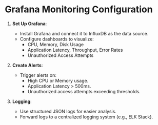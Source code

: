 
# Grafana Monitoring Configuration

1. **Set Up Grafana**:
   - Install Grafana and connect it to InfluxDB as the data source.
   - Configure dashboards to visualize:
     - CPU, Memory, Disk Usage
     - Application Latency, Throughput, Error Rates
     - Unauthorized Access Attempts

2. **Create Alerts**:
   - Trigger alerts on:
     - High CPU or Memory usage.
     - Application Latency > 500ms.
     - Unauthorized access attempts exceeding thresholds.

3. **Logging**:
   - Use structured JSON logs for easier analysis.
   - Forward logs to a centralized logging system (e.g., ELK Stack).

